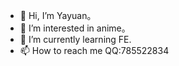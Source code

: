 - 👋 Hi, I’m Yayuan。
- 👀 I’m interested in anime。
- 🌱 I’m currently learning FE.
- 📫 How to reach me QQ:785522834
